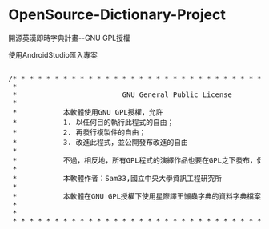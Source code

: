 # OpenSource-Dictionary-Project

開源英漢即時字典計畫--GNU GPL授權

使用AndroidStudio匯入專案
<pre>

/* * * * * * * * * * * * * * * * * * * * * * * * * * * * * * * * * * * * * * * * * * * *
 *                                                                                     
 *                         GNU General Public License                                  
 *                                                                                     
 *           本軟體使用GNU GPL授權，允許                                               
 *           1. 以任何目的執行此程式的自由；                                           
 *           2. 再發行複製件的自由；                                                   
 *           3. 改進此程式，並公開發布改進的自由                                       
 *                                                                                     
 *           不過，相反地，所有GPL程式的演繹作品也要在GPL之下發布，促進自由軟體發展    
 *                                                                                     
 *           本軟體作者：Sam33,國立中央大學資訊工程研究所                              
 *                                                                                     
 *           本軟體在GNU GPL授權下使用星際譯王懶蟲字典的資料字典檔案                   
 *                                                                                     
 *                                                                                     
 * * * * * * * * * * * * * * * * * * * * * * * * * * * * * * * * * * * * * * * * * * * */
 
 </pre>
